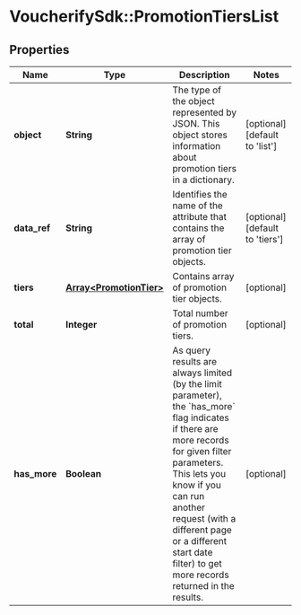 # VoucherifySdk::PromotionTiersList

## Properties

| Name | Type | Description | Notes |
| ---- | ---- | ----------- | ----- |
| **object** | **String** | The type of the object represented by JSON. This object stores information about promotion tiers in a dictionary. | [optional][default to &#39;list&#39;] |
| **data_ref** | **String** | Identifies the name of the attribute that contains the array of promotion tier objects. | [optional][default to &#39;tiers&#39;] |
| **tiers** | [**Array&lt;PromotionTier&gt;**](PromotionTier.md) | Contains array of promotion tier objects. | [optional] |
| **total** | **Integer** | Total number of promotion tiers. | [optional] |
| **has_more** | **Boolean** | As query results are always limited (by the limit parameter), the &#x60;has_more&#x60; flag indicates if there are more records for given filter parameters. This lets you know if you can run another request (with a different page or a different start date filter) to get more records returned in the results. | [optional] |


